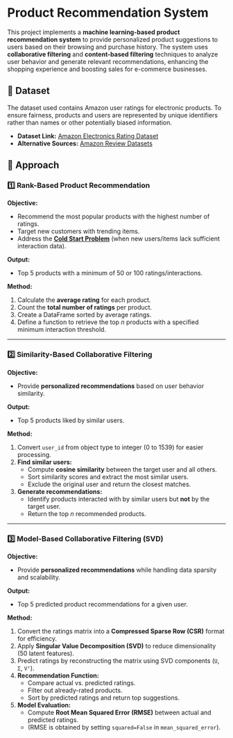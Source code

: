 # Product Recommendation System  

This project implements a **machine learning-based product recommendation system** to provide personalized product suggestions to users based on their browsing and purchase history. The system uses **collaborative filtering** and **content-based filtering** techniques to analyze user behavior and generate relevant recommendations, enhancing the shopping experience and boosting sales for e-commerce businesses.  

## 📁 Dataset  

The dataset used contains Amazon user ratings for electronic products. To ensure fairness, products and users are represented by unique identifiers rather than names or other potentially biased information.  

- **Dataset Link:** [Amazon Electronics Rating Dataset](https://www.kaggle.com/datasets/vibivij/amazon-electronics-rating-datasetrecommendation/download?datasetVersionNumber=1)  
- **Alternative Sources:** [Amazon Review Datasets](https://jmcauley.ucsd.edu/data/amazon/)  

## 🚀 Approach  

### **1️⃣ Rank-Based Product Recommendation**  
**Objective:**  
- Recommend the most popular products with the highest number of ratings.  
- Target new customers with trending items.  
- Address the **[Cold Start Problem](ColdStartProblem.md)** (when new users/items lack sufficient interaction data).  

**Output:**  
- Top 5 products with a minimum of 50 or 100 ratings/interactions.  

**Method:**  
1. Calculate the **average rating** for each product.  
2. Count the **total number of ratings** per product.  
3. Create a DataFrame sorted by average ratings.  
4. Define a function to retrieve the top *n* products with a specified minimum interaction threshold.  

---  

### **2️⃣ Similarity-Based Collaborative Filtering**  
**Objective:**  
- Provide **personalized recommendations** based on user behavior similarity.  

**Output:**  
- Top 5 products liked by similar users.  

**Method:**  
1. Convert `user_id` from object type to integer (0 to 1539) for easier processing.  
2. **Find similar users:**  
   - Compute **cosine similarity** between the target user and all others.  
   - Sort similarity scores and extract the most similar users.  
   - Exclude the original user and return the closest matches.  
3. **Generate recommendations:**  
   - Identify products interacted with by similar users but **not** by the target user.  
   - Return the top *n* recommended products.  

---  

### **3️⃣ Model-Based Collaborative Filtering (SVD)**  
**Objective:**  
- Provide **personalized recommendations** while handling data sparsity and scalability.  

**Output:**  
- Top 5 predicted product recommendations for a given user.  

**Method:**  
1. Convert the ratings matrix into a **Compressed Sparse Row (CSR)** format for efficiency.  
2. Apply **Singular Value Decomposition (SVD)** to reduce dimensionality (50 latent features).  
3. Predict ratings by reconstructing the matrix using SVD components (`U`, `Σ`, `Vᵀ`).  
4. **Recommendation Function:**  
   - Compare actual vs. predicted ratings.  
   - Filter out already-rated products.  
   - Sort by predicted ratings and return top suggestions.  
5. **Model Evaluation:**  
   - Compute **Root Mean Squared Error (RMSE)** between actual and predicted ratings.  
   - (RMSE is obtained by setting `squared=False` in `mean_squared_error`).  

